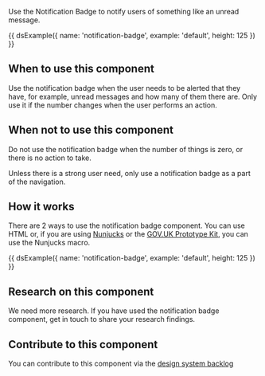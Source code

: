 Use the Notification Badge to notify users of something like an unread message.

{{ dsExample({
  name: 'notification-badge',
  example: 'default',
  height: 125
}) }}

## When to use this component

Use the notification badge when the user needs to be alerted that they have, for example, unread messages and how many of them there are. Only use it if the number changes when the user performs an action.

## When not to use this component

Do not use the notification badge when the number of things is zero, or there is no action to take.

Unless there is a strong user need, only use a notification badge as a part of the navigation.

## How it works

There are 2 ways to use the notification badge component. You can use HTML or, if you are using [Nunjucks](https://mozilla.github.io/nunjucks/) or the [GOV.UK Prototype Kit](https://govuk-prototype-kit.herokuapp.com/), you can use the Nunjucks macro.

{{ dsExample({
  name: 'notification-badge',
  example: 'default',
  height: 125
}) }}

## Research on this component

We need more research. If you have used the notification badge component, get in touch to share your research findings.

## Contribute to this component

You can contribute to this component via the [design system backlog](https://github.com/ministryofjustice/mojdt-design-system-backlog/issues/41)